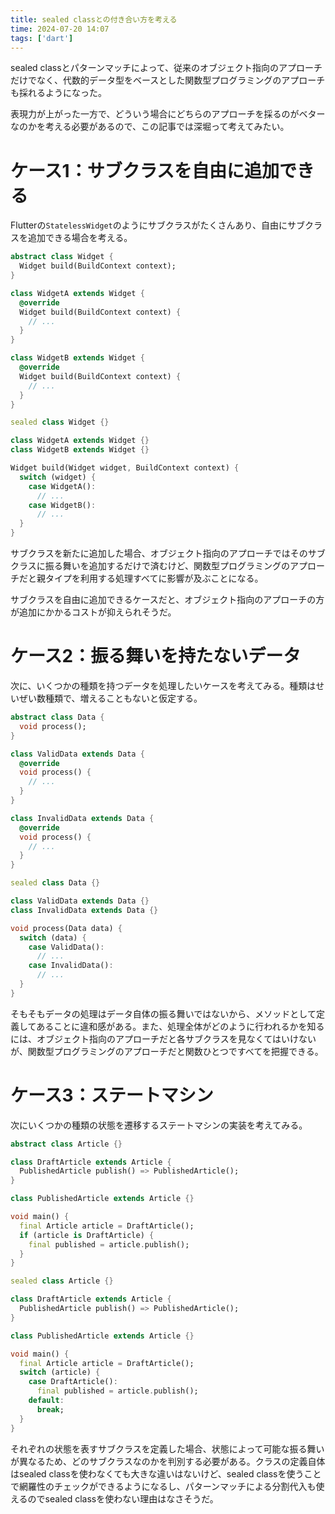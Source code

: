 ```yaml
---
title: sealed classとの付き合い方を考える
time: 2024-07-20 14:07
tags: ['dart']
---
```


sealed classとパターンマッチによって、従来のオブジェクト指向のアプローチだけでなく、代数的データ型をベースとした関数型プログラミングのアプローチも採れるようになった。

表現力が上がった一方で、どういう場合にどちらのアプローチを採るのがベターなのかを考える必要があるので、この記事では深堀って考えてみたい。

# ケース1：サブクラスを自由に追加できる
Flutterの`StatelessWidget`のようにサブクラスがたくさんあり、自由にサブクラスを追加できる場合を考える。

```dart
abstract class Widget {
  Widget build(BuildContext context);
}

class WidgetA extends Widget {
  @override
  Widget build(BuildContext context) {
    // ...
  }
}

class WidgetB extends Widget {
  @override
  Widget build(BuildContext context) {
    // ...
  }
}
```

```dart
sealed class Widget {}

class WidgetA extends Widget {}
class WidgetB extends Widget {}

Widget build(Widget widget, BuildContext context) {
  switch (widget) {
    case WidgetA():
      // ...
    case WidgetB():
      // ...
  }
}
```

サブクラスを新たに追加した場合、オブジェクト指向のアプローチではそのサブクラスに振る舞いを追加するだけで済むけど、関数型プログラミングのアプローチだと親タイプを利用する処理すべてに影響が及ぶことになる。

サブクラスを自由に追加できるケースだと、オブジェクト指向のアプローチの方が追加にかかるコストが抑えられそうだ。

# ケース2：振る舞いを持たないデータ
次に、いくつかの種類を持つデータを処理したいケースを考えてみる。種類はせいぜい数種類で、増えることもないと仮定する。

```dart
abstract class Data {
  void process();
}

class ValidData extends Data {
  @override
  void process() {
    // ...
  }
}

class InvalidData extends Data {
  @override
  void process() {
    // ...
  }
}
```

```dart
sealed class Data {}

class ValidData extends Data {}
class InvalidData extends Data {}

void process(Data data) {
  switch (data) {
    case ValidData():
      // ...
    case InvalidData():
      // ...
  }
}
```

そもそもデータの処理はデータ自体の振る舞いではないから、メソッドとして定義してあることに違和感がある。また、処理全体がどのように行われるかを知るには、オブジェクト指向のアプローチだと各サブクラスを見なくてはいけないが、関数型プログラミングのアプローチだと関数ひとつですべてを把握できる。

# ケース3：ステートマシン
次にいくつかの種類の状態を遷移するステートマシンの実装を考えてみる。

```dart
abstract class Article {}

class DraftArticle extends Article {
  PublishedArticle publish() => PublishedArticle();
}

class PublishedArticle extends Article {}

void main() {
  final Article article = DraftArticle();
  if (article is DraftArticle) {
    final published = article.publish();
  }
}
```

```dart
sealed class Article {}

class DraftArticle extends Article {
  PublishedArticle publish() => PublishedArticle();
}

class PublishedArticle extends Article {}

void main() {
  final Article article = DraftArticle();
  switch (article) {
    case DraftArticle():
      final published = article.publish();
    default:
      break;
  }
}
```

それぞれの状態を表すサブクラスを定義した場合、状態によって可能な振る舞いが異なるため、どのサブクラスなのかを判別する必要がある。クラスの定義自体はsealed classを使わなくても大きな違いはないけど、sealed classを使うことで網羅性のチェックができるようになるし、パターンマッチによる分割代入も使えるのでsealed classを使わない理由はなさそうだ。

